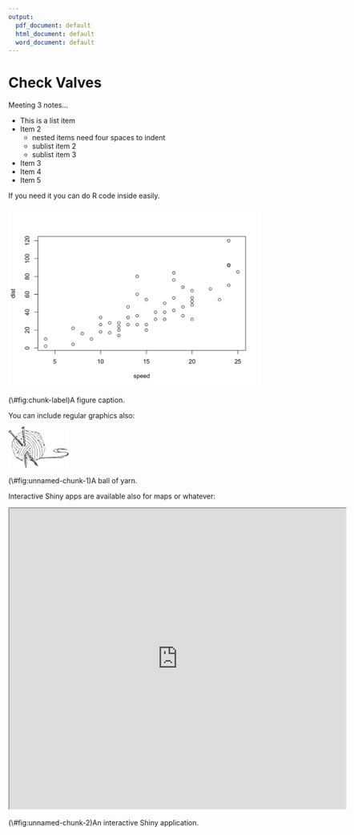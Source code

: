 ```yaml
---
output:
  pdf_document: default
  html_document: default
  word_document: default
---
```

# Check Valves

Meeting 3 notes...

- This is a list item
- Item 2
    - nested items need four spaces to indent
    - sublist item 2
    - sublist item 3
- Item 3
- Item 4
- Item 5

If you need it you can do R code inside easily.
<div class="figure">
<img src="03-CheckValves_files/figure-html/chunk-label-1.png" alt="A figure caption." width="672" />
<p class="caption">(\#fig:chunk-label)A figure caption.</p>
</div>

You can include regular graphics also:
<div class="figure">
<img src="img/knit-logo.png" alt="A ball of yarn." width="120" />
<p class="caption">(\#fig:unnamed-chunk-1)A ball of yarn.</p>
</div>

Interactive Shiny apps are available also for maps or whatever:
<div class="figure">
<iframe src="https://yihui.shinyapps.io/miniUI/?showcase=0" width="672" height="600px"></iframe>
<p class="caption">(\#fig:unnamed-chunk-2)An interactive Shiny application.</p>
</div>

